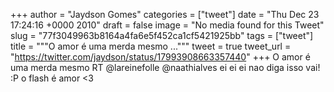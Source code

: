 
+++
author = "Jaydson Gomes"
categories = ["tweet"]
date = "Thu Dec 23 17:24:16 +0000 2010"
draft = false
image = "No media found for this Tweet"
slug = "77f3049963b8164a4fa6e5f452ca1cf5421925bb"
tags = ["tweet"]
title = """O amor é uma merda mesmo ..."""
tweet = true
tweet_url = "https://twitter.com/jaydson/status/17993908663357440"
+++
O amor é uma merda mesmo RT @lareinefolle @naathialves ei ei ei nao diga isso vai! :P o flash é amor &lt;3
